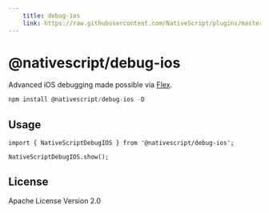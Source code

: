 ```yaml
---
	title: debug-ios
	link: https://raw.githubusercontent.com/NativeScript/plugins/master/packages/debug-ios/README.md
---
```


# @nativescript/debug-ios

Advanced iOS debugging made possible via [Flex](https://github.com/FLEXTool/FLEX).

```javascript
npm install @nativescript/debug-ios -D
```

## Usage

```
import { NativeScriptDebugIOS } from '@nativescript/debug-ios';

NativeScriptDebugIOS.show();
```

## License

Apache License Version 2.0
